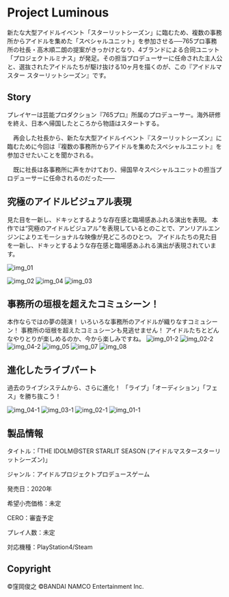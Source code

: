 # Project Luminous
新たな大型アイドルイベント「スターリットシーズン」に臨むため、複数の事務所からアイドルを集めた「スペシャルユニット」を参加させる──765プロ事務所の社長・高木順二朗の提案がきっかけとなり、4ブランドによる合同ユニット「プロジェクトルミナス」が発足。その担当プロデューサーに任命された主人公と、選抜されたアイドルたちが駆け抜ける10ヶ月を描くのが、この『アイドルマスター スターリットシーズン』です。

## Story
プレイヤーは芸能プロダクション『765プロ』所属のプロデューサー。海外研修を終え、日本へ帰国したところから物語はスタートする。

　再会した社長から、新たな大型アイドルイベント『スターリットシーズン』に臨むために今回は『複数の事務所からアイドルを集めたスペシャルユニット』を参加させたいことを聞かされる。

　既に社長は各事務所に声をかけており、帰国早々スペシャルユニットの担当プロデューサーに任命されるのだった――

## 究極のアイドルビジュアル表現
見た目を一新し、ドキッとするような存在感と臨場感あふれる演出を表現。
本作では“究極のアイドルビジュアル”を表現しているとのことで、アンリアルエンジンによりエモーショナルな映像が見どころのひとつ。
アイドルたちの見た目を一新し、ドキッとするような存在感と臨場感あふれる演出が表現されています。

![img_01](https://user-images.githubusercontent.com/50665049/72908166-76fec780-3d78-11ea-91d7-c8df522bce15.jpg)

![img_02](https://user-images.githubusercontent.com/50665049/72908212-854ce380-3d78-11ea-87da-d5cf4a58db18.jpg)
![img_04](https://user-images.githubusercontent.com/50665049/72908216-8716a700-3d78-11ea-84ed-6bb9917ce380.jpg)
![img_03](https://user-images.githubusercontent.com/50665049/72908278-9b5aa400-3d78-11ea-9b06-7862218a4872.jpg)

## 事務所の垣根を超えたコミュシーン！
本作ならではの夢の競演！ いろいろな事務所のアイドルが織りなすコミュシーン！
事務所の垣根を超えたコミュシーンも見逃せません！
アイドルたちとどんなやりとりが楽しめるのか、今から楽しみですね。
![img_01-2](https://user-images.githubusercontent.com/50665049/72908313-ab728380-3d78-11ea-92ba-0a77e9da23ce.jpg)
![img_02-2](https://user-images.githubusercontent.com/50665049/72908357-b9280900-3d78-11ea-90c8-ca337f873860.jpg)
![img_04-2](https://user-images.githubusercontent.com/50665049/72908377-bc22f980-3d78-11ea-83bf-b6ee6ccd9a0d.jpg)
![img_05](https://user-images.githubusercontent.com/50665049/72908381-bdecbd00-3d78-11ea-8e12-9a706b20ee71.jpg)
![img_07](https://user-images.githubusercontent.com/50665049/72908389-bf1dea00-3d78-11ea-8725-97253ee02d40.jpg)
![img_08](https://user-images.githubusercontent.com/50665049/72908393-c04f1700-3d78-11ea-99c3-b07ffb323c77.jpg)

## 進化したライブパート
過去のライブシステムから、さらに進化！ 「ライブ」「オーディション」「フェス」を勝ち抜こう！

![img_04-1](https://user-images.githubusercontent.com/50665049/72908510-e8d71100-3d78-11ea-83d9-82d522944352.jpg)
![img_03-1](https://user-images.githubusercontent.com/50665049/72908517-e96fa780-3d78-11ea-9c06-680993e1aa9f.jpg)
![img_02-1](https://user-images.githubusercontent.com/50665049/72908534-f42a3c80-3d78-11ea-9ac1-fc6617a22cf3.jpg)
![img_01-1](https://user-images.githubusercontent.com/50665049/72908538-f4c2d300-3d78-11ea-9dcb-12d31c61ac99.jpg)

## 製品情報

タイトル：「THE IDOLM@STER STARLIT SEASON (アイドルマスタースターリットシーズン)」


ジャンル：アイドルプロジェクトプロデュースゲーム

発売日：2020年

希望小売価格：未定

CERO：審査予定

プレイ人数：未定

対応機種：PlayStation4/Steam

## Copyright

©窪岡俊之 ©BANDAI NAMCO Entertainment Inc.
